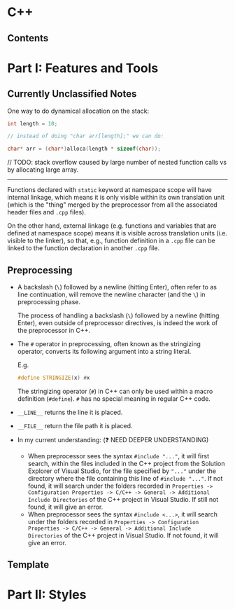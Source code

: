 # C++

## Contents

# Part I: Features and Tools

## Currently Unclassified Notes

One way to do dynamical allocation on the stack:

```cpp
int length = 10;

// instead of doing "char arr[length];" we can do:

char* arr = (char*)alloca(length * sizeof(char));
```

// TODO: stack overflow caused by large number of nested function calls vs by allocating large array.

---

Functions declared with `static` keyword at namespace scope will have internal linkage, which means it is only visible within its own translation unit (which is the "thing" merged by the preprocessor from all the associated header files and `.cpp` files).

On the other hand, external linkage (e.g. functions and variables that are defined at namespace scope) means it is visible across translation units (i.e. visible to the linker), so that, e.g., function definition in a `.cpp` file can be linked to the function declaration in another `.cpp` file.

## Preprocessing

- A backslash (`\`) followed by a newline (hitting Enter), often refer to as line continuation, will remove the newline character (and the `\`) in preprocessing phase.

  The process of handling a backslash (`\`) followed by a newline (hitting Enter), even outside of preprocessor directives, is indeed the work of the preprocessor in C++.

- The `#` operator in preprocessing, often known as the stringizing operator, converts its following argument into a string literal.

  E.g.

  ```cpp
  #define STRINGIZE(x) #x
  ```

  The stringizing operator (`#`) in C++ can only be used within a macro definition (`#define`). `#` has no special meaning in regular C++ code.

- `__LINE__` returns the line it is placed.

- `__FILE__` return the file path it is placed.

- In my current understanding: (❓ NEED DEEPER UNDERSTANDING)

  - When preprocessor sees the syntax `#include "..."`, it will first search, within the files included in the C++ project from the Solution Explorer of Visual Studio, for the file specified by `"..."` under the directory where the file containing this line of `#include "..."`. If not found, it will search under the folders recorded in `Properties -> Configuration Properties -> C/C++ -> General -> Additional Include Directories` of the C++ project in Visual Studio. If still not found, it will give an error.
  - When preprocessor sees the syntax `#include <...>`, it will search under the folders recorded in `Properties -> Configuration Properties -> C/C++ -> General -> Additional Include Directories` of the C++ project in Visual Studio. If not found, it will give an error.

## Template



# Part II: Styles

